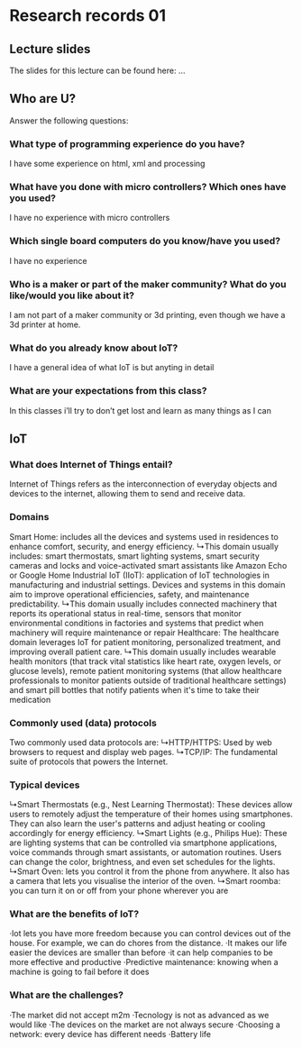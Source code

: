 # Research records 01

## Lecture slides

The slides for this lecture can be found here: ...

## Who are U?
Answer the following questions:


### What type of programming experience do you have?
I have some experience on html, xml and processing

### What have you done with micro controllers? Which ones have you used?
I have no experience with micro controllers

### Which single board computers do you know/have you used?
I have no experience

### Who is a maker or part of the maker community? What do you like/would you like about it?
I am not part of a maker community or 3d printing, even though we have a 3d printer at home.

### What do you already know about IoT?
I have a general idea of what IoT is but anyting in detail

### What are your expectations from this class?
In this classes i’ll try to don’t get lost and learn as many things as I can


## IoT

### What does Internet of Things entail?
Internet of Things refers as the interconnection of everyday objects and devices to the internet, allowing them to send and receive data. 

### Domains
Smart Home: includes all the devices and systems used in residences to enhance comfort, security, and energy efficiency. 
    ↳This domain usually includes: smart thermostats, smart lighting systems, smart security cameras and locks  and voice-activated smart     assistants like Amazon Echo or Google Home
Industrial IoT (IIoT): application of IoT technologies in manufacturing and industrial settings. Devices and systems in this domain aim to improve operational efficiencies, safety, and maintenance predictability. 
    ↳This domain usually includes connected machinery that reports its operational status in real-time, sensors that monitor                   environmental conditions in factories and systems that predict when machinery will require maintenance or repair
Healthcare: The healthcare domain leverages IoT for patient monitoring, personalized treatment, and improving overall patient care. 
     ↳This domain usually includes wearable health monitors (that track vital statistics like heart rate, oxygen levels, or glucose             levels), remote patient monitoring systems (that allow healthcare professionals to monitor patients outside of traditional                 healthcare settings) and smart pill bottles that notify patients when it's time to take their medication


### Commonly used (data) protocols
Two commonly used data protocols are:
    ↳HTTP/HTTPS: Used by web browsers to request and display web pages.
    ↳TCP/IP: The fundamental suite of protocols that powers the Internet.


### Typical devices
↳Smart Thermostats (e.g., Nest Learning Thermostat): These devices allow users to remotely adjust the temperature of their homes using smartphones. They can also learn the user's patterns and adjust heating or cooling accordingly for energy efficiency.
↳Smart Lights (e.g., Philips Hue): These are lighting systems that can be controlled via smartphone applications, voice commands through smart assistants, or automation routines. Users can change the color, brightness, and even set schedules for the lights.
↳Smart Oven: lets you control it from the phone from anywhere. It also has a camera that lets you visualise the interior of the oven.
↳Smart roomba: you can turn it on or off from your phone wherever you are


### What are the benefits of IoT?
  ·Iot lets you have more freedom because you can control devices out of the house. For example, we can do chores from the distance. 
  ·It makes our life easier
the devices are smaller than before
  ·it can help companies to be more effective and productive
  ·Predictive maintenance: knowing when a machine is going to fail before it does


### What are the challenges?
  ·The market did not accept m2m
  ·Tecnology is not as advanced as we would like
  ·The devices on the market are not always secure
  ·Choosing a network: every device has different needs
  ·Battery life

